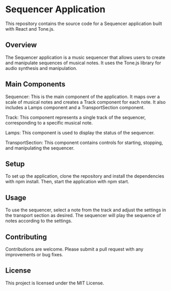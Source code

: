 # Sequencer Application

This repository contains the source code for a Sequencer application built with React and Tone.js.

## Overview

The Sequencer application is a music sequencer that allows users to create and manipulate sequences of musical notes. It uses the Tone.js library for audio synthesis and manipulation.

## Main Components

Sequencer: This is the main component of the application. It maps over a scale of musical notes and creates a Track component for each note. It also includes a Lamps component and a TransportSection component.

Track: This component represents a single track of the sequencer, corresponding to a specific musical note.

Lamps: This component is used to display the status of the sequencer.

TransportSection: This component contains controls for starting, stopping, and manipulating the sequencer.

## Setup

To set up the application, clone the repository and install the dependencies with npm install. Then, start the application with npm start.

## Usage

To use the sequencer, select a note from the track and adjust the settings in the transport section as desired. The sequencer will play the sequence of notes according to the settings.

## Contributing

Contributions are welcome. Please submit a pull request with any improvements or bug fixes.

## License

This project is licensed under the MIT License.
